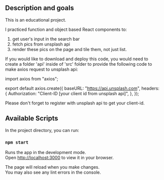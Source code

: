 ## Description and goals

This is an educational project.

I practiced function and object based React components to:

1. get user's input in the search bar
2. fetch pics from unsplash api
3. render these pics on the page and tile them, not just list.

If you would like to download and deploy this code, you would need to create a folder 'api' inside of 'src' folder to provide the following code to make axios request to unsplash api:

import axios from "axios";

export default axios.create({
baseURL: "https://api.unsplash.com",
headers: {
Authorization: "Client-ID [your client id from unsplash api]",
},
});

Please don't forget to register with unsplash api to get your client-id.

## Available Scripts

In the project directory, you can run:

### `npm start`

Runs the app in the development mode.\
Open [http://localhost:3000](http://localhost:3000) to view it in your browser.

The page will reload when you make changes.\
You may also see any lint errors in the console.
